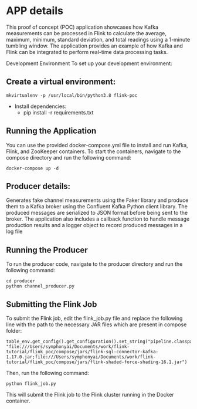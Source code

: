 # APP details

This proof of concept (POC) application showcases how Kafka measurements can be processed in Flink to calculate the average, maximum, minimum, standard deviation, and total readings using a 1-minute tumbling window. The application provides an example of how Kafka and Flink can be integrated to perform real-time data processing tasks.


Development Environment
To set up your development environment:

## Create a virtual environment: 
`mkvirtualenv -p /usr/local/bin/python3.8 flink-poc`

* Install dependencies: 
  * pip install -r requirements.txt


## Running the Application
  You can use the provided docker-compose.yml file to install and run Kafka, Flink, and ZooKeeper containers. To start the containers, navigate to the compose directory and run the following command:

```docker-compose up -d```


## Producer details:
Generates fake channel measurements using the Faker library and produce them to a Kafka broker using the Confluent Kafka Python client library. The produced messages are serialized to JSON format before being sent to the broker. The application also includes a callback function to handle message production results and a logger object to record produced messages in a log file

## Running the Producer

To run the producer code, navigate to the producer directory and run the following command:

````
cd producer
python channel_producer.py
````

## Submitting the Flink Job
To submit the Flink job, edit the flink_job.py file and replace the following line with the path to the necessary JAR files which are present in compose folder:


````
table_env.get_config().get_configuration().set_string("pipeline.classpaths", "file:///Users/symphonyai/Documents/work/flink-tutorial/flink_poc/compose/jars/flink-sql-connector-kafka-1.17.0.jar;file:///Users/symphonyai/Documents/work/flink-tutorial/flink_poc/compose/jars/flink-shaded-force-shading-16.1.jar")
````

Then, run the following command:

```
python flink_job.py
```

This will submit the Flink job to the Flink cluster running in the Docker container.